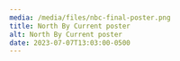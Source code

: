 ```yaml
---
media: /media/files/nbc-final-poster.png
title: North By Current poster
alt: North By Current poster
date: 2023-07-07T13:03:00-0500
---
```

